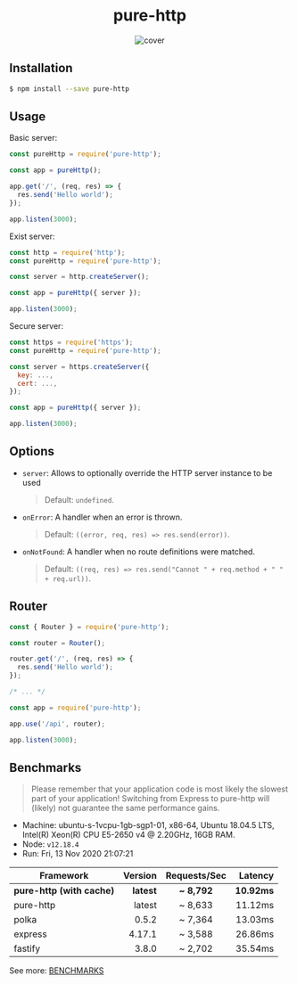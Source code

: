 <h1 align='center'>pure-http</h1>

<div align='center'>
  <img src='./art/cover.jpeg' alt='cover' />
</div>

## Installation

```bash
$ npm install --save pure-http
```

## Usage

Basic server:

```js
const pureHttp = require('pure-http');

const app = pureHttp();

app.get('/', (req, res) => {
  res.send('Hello world');
});

app.listen(3000);
```

Exist server:

```js
const http = require('http');
const pureHttp = require('pure-http');

const server = http.createServer();

const app = pureHttp({ server });

app.listen(3000);
```

Secure server:

```js
const https = require('https');
const pureHttp = require('pure-http');

const server = https.createServer({
  key: ...,
  cert: ...,
});

const app = pureHttp({ server });

app.listen(3000);
```

## Options

- `server`: Allows to optionally override the HTTP server instance to be used

  > Default: `undefined`.

- `onError`: A handler when an error is thrown.

  > Default: `((error, req, res) => res.send(error))`.

- `onNotFound`: A handler when no route definitions were matched.

  > Default: `((req, res) => res.send("Cannot " + req.method + " " + req.url))`.

## Router

```js
const { Router } = require('pure-http');

const router = Router();

router.get('/', (req, res) => {
  res.send('Hello world');
});

/* ... */

const app = require('pure-http');

app.use('/api', router);

app.listen(3000);
```

## Benchmarks

> Please remember that your application code is most likely the slowest part of your application!
> Switching from Express to pure-http will (likely) not guarantee the same performance gains.

- Machine: ubuntu-s-1vcpu-1gb-sgp1-01, x86-64, Ubuntu 18.04.5 LTS, Intel(R) Xeon(R) CPU E5-2650 v4 @ 2.20GHz, 16GB RAM.
- Node: `v12.18.4`
- Run: Fri, 13 Nov 2020 21:07:21

| Framework                  |    Version | Requests/Sec |     Latency |
| -------------------------- | ---------: | :----------: | ----------: |
| **pure-http (with cache)** | **latest** | **\~ 8,792** | **10.92ms** |
| pure-http                  |     latest |   ~ 8,633    |     11.12ms |
| polka                      |      0.5.2 |   ~ 7,364    |     13.03ms |
| express                    |     4.17.1 |   ~ 3,588    |     26.86ms |
| fastify                    |      3.8.0 |   ~ 2,702    |     35.54ms |

See more: [BENCHMARKS](./bench)
